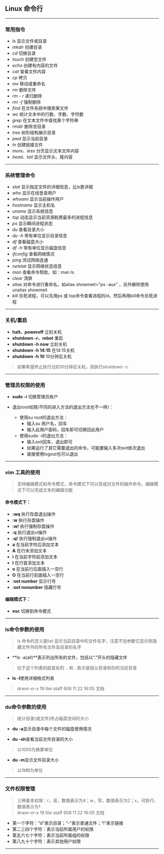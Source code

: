 ## Linux 命令行

------
### 常用指令

* *ls* 显示文件或目录
* *mkdir*  创建目录
* *cd* 切换目录
* *touch*  创建空文件
* *echo* 创建有内容的文件
* *cat*  查看文件内容
* *cp*  拷贝
* *mv* 移动或重命名
* *rm*  删除文件
* *rm - r* 递归删除
* *rm -f* 强制删除
* *find* 在文件系统中搜索某文件
* *wc* 统计文本中的行数、字数、字符数
* *grep* 在文本文件中查找某个字符串
* *rmdir* 删除空目录
* *tree* 树形结构展示目录
* *pwd* 显示当前目录
* *ln* 创建链接文件
* *more、less* 分页显示文本文件内容
* *head、tail* 显示文件头、尾内容

-------
### 系统管理命令
* *stat* 显示指定文件的详细信息，比*ls*更详细
* *who* 显示在线登录用户
* *whoami* 显示当前操作用户
* *hostname* 显示主机名
* *uname* 显示系统信息
* *top* 动态显示当前资源耗费最多的进程信息
* *ps* 显示瞬间进程状态
* *du* 查看目录大小
* *du -h* 带有单位显示目录信息
* *df* 查看磁盘大小
* *df -h* 带有单位显示磁盘信息
* *ifconfig* 查看网络情况
* *ping* 测试网络连通
* *netstat* 显示网络状态信息
* *man* 查看命令帮助，如：man ls
* *clear* 清屏
* *alias* 对命令进行重命名，如alias showmeit="ps -aux" ，另外解除使用unaliax showmeit
* *kill* 杀死进程，可以先用ps 或 top命令查看进程的id，然后再用kill命令杀死进程

-----
### 关机/重启
* **halt、poweroff** 立刻关机
* **shutdown -r、rebot** 重启
* **shutdown -h now** 立刻关机
* **shutdown -h 14:15** 在14:15关机
* **shutdown -h 10** 10分钟后关机
> 如果希望终止执行过的10分钟后关机，则执行shutdown -c

-------
### 管理员权限的使用
* **sudo -i** 切换管理员账户

* 退出root权限(不同的进入方法的退出方法也不一样)：
    * 使用su root的退出方法：
        * 输入su 用户名，回车
        * 输入此用户密码，回车即可切换回此用户
    * 使用sudo -i的退出方法：
        * 输入exit回车，退出即可
        * 如果运行了其它需要退出的命令，可能要输入多次exit依次退出
        * 直接使用logout也可以退出

--------
### vim 工具的使用
> 支持编辑模式和命令模式，命令模式下可以完成对文件的操作命令，编辑模式下可以完成文本的编辑功能

#### 命令模式下：
* **:wq** 执行存盘退出操作
* **:w** 执行存盘操作
* **:w!** 执行强制存盘操作
* **:q** 执行退出vi操作
* **:q!** 执行强制退出vi操作
* **a** 在当前字符后添加文本
* **A** 在行末添加文本
* **i** 在当前字符前添加文本
* **I** 在行首添加文本
* **o** 在当前行后面插入一空行
* **O** 在当前行前面插入一空行
* **:set number** 显示行号
* **:set nonumber** 隐藏行号

#### 编辑模式下：
* **esc** 切换到命令模式

-------
### ls命令参数的使用
> ls 命令的含义是list 显示当前目录中的文件名字，注意不加参数它显示除隐藏文件外的所有文件及目录的名字

* **ls -a(all)**表示列出所有的文件，包括以"."开头的隐藏文件
> 位于这个列表的起首处的 .. 和 . 依次是指父目录和你的当前目录

* **ls -l**使用详细格式列表
> drwxr-xr-x  19 lilei  staff   608 11 22 16:05 文档

-------
### du命令参数的使用
> 统计目录(或文件)所占磁盘空间的大小

* **du -a**显示目录中每个文件的磁盘使用情况

* **du -sh**查看当前文件目录的大小
> 以1000为换算单位

* **du -m**显示文件目录大小
> 以1MB为单位

-------
### 文件权限管理
> 三种基本权限：r，读，数值表示为4；w，写，数值表示为2；x，可执行，数值表示为1<br>
> drwxr-xr-x  19 lilei  staff   608 11 22 16:05 文档

* 第一个字符：“d”表示目录；“-”表示普通文件；“l”表示链接
* 第二三四个字符：表示当前所属用户的权限
* 第五六七个字符：表示当前所属组的权限
* 第八九十个字符：表示其他用户权限

--------
